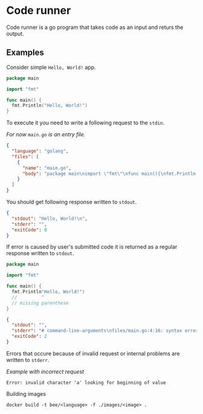 # Code runner

Code runner is a go program that takes code as an input and returs the output.

## Examples

Consider simple `Hello, World!` app.

```go
package main

import "fmt"

func main() {
  fmt.Println("Hello, World!")
}
```

To execute it you need to write a following request to the `stdin`.

_For now `main.go` is an entry file._

```json
{
  "language": "golang",
  "files": [
    {
      "name": "main.go",
      "body": "package main\nimport \"fmt\"\nfunc main(){\nfmt.Println(\"Hello, World!\")\n}"
    }
  ]
}
```

You should get following response written to `stdout`.

```json
{
  "stdout": "Hello, World!\n",
  "stderr": "",
  "exitCode": 0
}
```

If error is caused by user's submitted code it is returned as a regular response written to `stdout`.

```go
package main

import "fmt"

func main() {
  fmt.Println"Hello, World!")
  //         ^
  // missing parenthese
}
```

```json
{
  "stdout": "",
  "stderr": "# command-line-arguments\nfiles/main.go:4:16: syntax error: unexpected jest, expecting comma or )\nfiles/main.go:4:27: newline in string\n",
  "exitCode": 2
}
```

Errors that occure because of invalid request or internal problems are written to `stderr`.

_Example with incorrect request_

```
Error: invalid character 'a' looking for beginning of value
```

Building images

```
docker build -t bee/<language> -f ./images/<image> .
```
